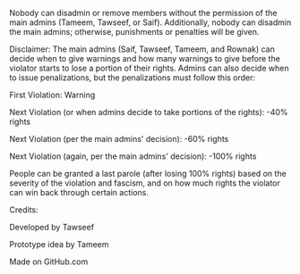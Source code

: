 Nobody can disadmin or remove members without the permission of the main admins (Tameem, Tawseef, or Saif). Additionally, nobody can disadmin the main admins; otherwise, punishments or penalties will be given.

Disclaimer: The main admins (Saif, Tawseef, Tameem, and Rownak) can decide when to give warnings and how many warnings to give before the violator starts to lose a portion of their rights. Admins can also decide when to issue penalizations, but the penalizations must follow this order:

First Violation: Warning

Next Violation (or when admins decide to take portions of the rights): -40% rights

Next Violation (per the main admins' decision): -60% rights

Next Violation (again, per the main admins' decision): -100% rights

People can be granted a last parole (after losing 100% rights) based on the severity of the violation and fascism, and on how much rights the violator can win back through certain actions.

Credits:

Developed by Tawseef 

Prototype idea by Tameem

Made on GitHub.com

